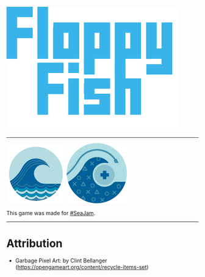 ![Icon](Assets/Images/Floppy%20Fish%20Logo.png "Icon")

---
![#TeamSeas](Assets/Images/Team%20Seas%20Logo.png)  ![#SeaJam](Assets/Images/Sea%20Jam%20Logo.png)

This game was made for [#SeaJam](https://itch.io/jam/seajam).

---
# Attribution
* Garbage Pixel Art: by Clint Bellanger (https://opengameart.org/content/recycle-items-set)